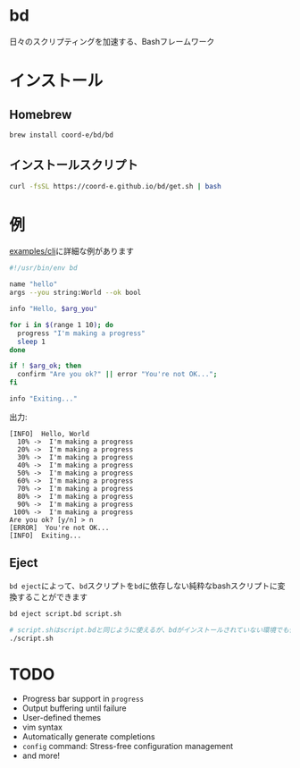 # bd

日々のスクリプティングを加速する、Bashフレームワーク

# インストール

## Homebrew

```bash
brew install coord-e/bd/bd
```

## インストールスクリプト

```bash
curl -fsSL https://coord-e.github.io/bd/get.sh | bash
```

# 例

[examples/cli](examples/cli)に詳細な例があります

```bash
#!/usr/bin/env bd

name "hello"
args --you string:World --ok bool

info "Hello, $arg_you"

for i in $(range 1 10); do
  progress "I'm making a progress"
  sleep 1
done

if ! $arg_ok; then
  confirm "Are you ok?" || error "You're not OK...";
fi

info "Exiting..."
```

出力:

```
[INFO]  Hello, World
  10% ->  I'm making a progress
  20% ->  I'm making a progress
  30% ->  I'm making a progress
  40% ->  I'm making a progress
  50% ->  I'm making a progress
  60% ->  I'm making a progress
  70% ->  I'm making a progress
  80% ->  I'm making a progress
  90% ->  I'm making a progress
 100% ->  I'm making a progress
Are you ok? [y/n] > n
[ERROR]  You're not OK...
[INFO]  Exiting...
```

## Eject

`bd eject`によって、`bd`スクリプトを`bd`に依存しない純粋なbashスクリプトに変換することができます

```bash
bd eject script.bd script.sh

# script.shはscript.bdと同じように使えるが、bdがインストールされていない環境でも使用できる
./script.sh
```

# TODO

- Progress bar support in `progress`
- Output buffering until failure
- User-defined themes
- vim syntax
- Automatically generate completions
- `config` command: Stress-free configuration management
- and more!

